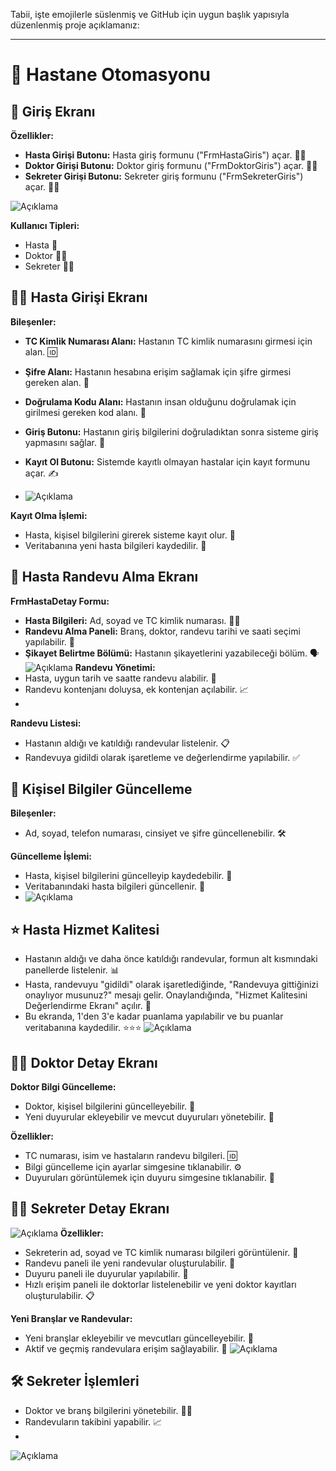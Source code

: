 Tabii, işte emojilerle süslenmiş ve GitHub için uygun başlık yapısıyla düzenlenmiş proje açıklamanız:

---

# 🏥 Hastane Otomasyonu

## 🚪 Giriş Ekranı

**Özellikler:**
- **Hasta Girişi Butonu:** Hasta giriş formunu ("FrmHastaGiris") açar. 🧑‍⚕️
- **Doktor Girişi Butonu:** Doktor giriş formunu ("FrmDoktorGiris") açar. 👨‍⚕️
- **Sekreter Girişi Butonu:** Sekreter giriş formunu ("FrmSekreterGiris") açar. 🧑‍💼

![Açıklama](images/giris.png)

**Kullanıcı Tipleri:**
- Hasta 🏥
- Doktor 👨‍⚕️
- Sekreter 🧑‍💼

## 👩‍⚕️ Hasta Girişi Ekranı

**Bileşenler:**
- **TC Kimlik Numarası Alanı:** Hastanın TC kimlik numarasını girmesi için alan. 🆔
- **Şifre Alanı:** Hastanın hesabına erişim sağlamak için şifre girmesi gereken alan. 🔑
- **Doğrulama Kodu Alanı:** Hastanın insan olduğunu doğrulamak için girilmesi gereken kod alanı. 🔢
- **Giriş Butonu:** Hastanın giriş bilgilerini doğruladıktan sonra sisteme giriş yapmasını sağlar. 🚪
- **Kayıt Ol Butonu:** Sistemde kayıtlı olmayan hastalar için kayıt formunu açar. ✍️

- ![Açıklama](images/hastagiris.png)

**Kayıt Olma İşlemi:**
- Hasta, kişisel bilgilerini girerek sisteme kayıt olur. 📝
- Veritabanına yeni hasta bilgileri kaydedilir. 💾

## 📅 Hasta Randevu Alma Ekranı

**FrmHastaDetay Formu:**
- **Hasta Bilgileri:** Ad, soyad ve TC kimlik numarası. 🧑‍⚕️
- **Randevu Alma Paneli:** Branş, doktor, randevu tarihi ve saati seçimi yapılabilir. 📅
- **Şikayet Belirtme Bölümü:** Hastanın şikayetlerini yazabileceği bölüm. 🗣️
![Açıklama](images/hastarandevu.png)
**Randevu Yönetimi:**
- Hasta, uygun tarih ve saatte randevu alabilir. 📆
- Randevu kontenjanı doluysa, ek kontenjan açılabilir. 📈
- 
**Randevu Listesi:**
- Hastanın aldığı ve katıldığı randevular listelenir. 📋
- Randevuya gidildi olarak işaretleme ve değerlendirme yapılabilir. ✅

## 🔄 Kişisel Bilgiler Güncelleme

**Bileşenler:**
- Ad, soyad, telefon numarası, cinsiyet ve şifre güncellenebilir. 🛠️

**Güncelleme İşlemi:**
- Hasta, kişisel bilgilerini güncelleyip kaydedebilir. 💼
- Veritabanındaki hasta bilgileri güncellenir. 🔄
- ![Açıklama](images/bilgiguncelle.png)

## ⭐ Hasta Hizmet Kalitesi

- Hastanın aldığı ve daha önce katıldığı randevular, formun alt kısmındaki panellerde listelenir. 📊
- Hasta, randevuyu "gidildi" olarak işaretlediğinde, "Randevuya gittiğinizi onaylıyor musunuz?" mesajı gelir. Onaylandığında, "Hizmet Kalitesini Değerlendirme Ekranı" açılır. 📝
- Bu ekranda, 1'den 3'e kadar puanlama yapılabilir ve bu puanlar veritabanına kaydedilir. ⭐⭐⭐
![Açıklama](images/hizmet.png)
## 👨‍⚕️ Doktor Detay Ekranı

**Doktor Bilgi Güncelleme:**
- Doktor, kişisel bilgilerini güncelleyebilir. 🔧
- Yeni duyurular ekleyebilir ve mevcut duyuruları yönetebilir. 📣

**Özellikler:**
- TC numarası, isim ve hastaların randevu bilgileri. 🆔
- Bilgi güncelleme için ayarlar simgesine tıklanabilir. ⚙️
- Duyuruları görüntülemek için duyuru simgesine tıklanabilir. 📰

## 🧑‍💼 Sekreter Detay Ekranı
![Açıklama](images/sekreterdetay.png)
**Özellikler:**
- Sekreterin ad, soyad ve TC kimlik numarası bilgileri görüntülenir. 🧾
- Randevu paneli ile yeni randevular oluşturulabilir. 📅
- Duyuru paneli ile duyurular yapılabilir. 📢
- Hızlı erişim paneli ile doktorlar listelenebilir ve yeni doktor kayıtları oluşturulabilir. 📋

**Yeni Branşlar ve Randevular:**
- Yeni branşlar ekleyebilir ve mevcutları güncelleyebilir. 🏥
- Aktif ve geçmiş randevulara erişim sağlayabilir. 📅
![Açıklama](images/sekreterislem.png)
## 🛠️ Sekreter İşlemleri

- Doktor ve branş bilgilerini yönetebilir. 🧑‍⚕️
- Randevuların takibini yapabilir. 📈
- 
![Açıklama](images/duyuru.png)
